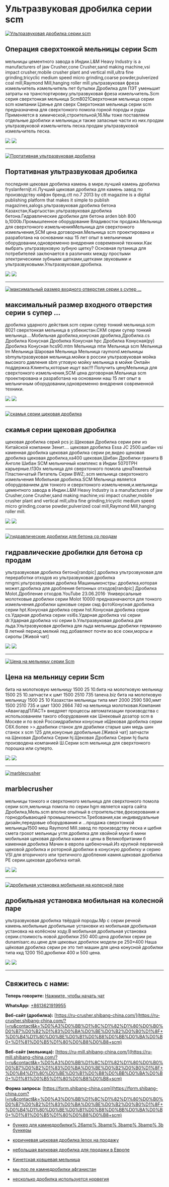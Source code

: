 # Ультразвуковая дробилка серии scm

<a href="https://swt.shibang-china.com/?l=ru&img&k=%D0%A3%D0%BB%D1%8C%D1%82%D1%80%D0%B0%D0%B7%D0%B2%D1%83%D0%BA%D0%BE%D0%B2%D0%B0%D1%8F+%D0%B4%D1%80%D0%BE%D0%B1%D0%B8%D0%BB%D0%BA%D0%B0+%D1%81%D0%B5%D1%80%D0%B8%D0%B8+scm" target="_blank">![Ультразвуковая дробилка серии scm](http://static.shibang-china.com/all-800x300/376.jpg)</a>

## Операция сверхтонкой мельницы серии Scm
мельницы цементного завода в Индии.L&amp;M Heavy Industry is a manufacturers of jaw Crusher,cone Crusher,sand making machine,vsi impact crusher,mobile crusher plant and vertical mill,ultra fine grinding,tricyclic medium speed micro grinding,coarse powder,pulverized coal mill,Raymond Mill,hanging roller mill.ультразвуковая фреза измельчитель измельчитель пет бутылки Дробилка для ПЭТ уменьшит затраты на транспортировку.ультразвуковая фреза измельчитель.Scm серия сверхтонкая мельница Scm8021Сверхтонкая мельница серии scm компании Цзянье для сверх Сверхтонкая мельница серии scm предназначена для сверхтонкого помола горной породы и руды Применяется в химической,строительной,16.Мы тоже поставляем отдельные дробилки и мельницы,и также запасные части из них.продам ультразвуковой измельчитель песка.продам ультразвуковой измельчитель песка.


<a href="https://whatsapp.shibangsoft.com/WhatsApp.php" target="_blank" title="WhatsApp">![](http://static.shibang-china.com/icon/whatsapp.png)</a> <a href="https://swt.shibang-china.com/?l=ru&icon&k=%D0%A3%D0%BB%D1%8C%D1%82%D1%80%D0%B0%D0%B7%D0%B2%D1%83%D0%BA%D0%BE%D0%B2%D0%B0%D1%8F+%D0%B4%D1%80%D0%BE%D0%B1%D0%B8%D0%BB%D0%BA%D0%B0+%D1%81%D0%B5%D1%80%D0%B8%D0%B8+scm" target="_blank">![](http://static.shibang-china.com/icon/chat-ru.png)</a>

---

<a href="https://swt.shibang-china.com/?l=ru&img&k=%D0%A3%D0%BB%D1%8C%D1%82%D1%80%D0%B0%D0%B7%D0%B2%D1%83%D0%BA%D0%BE%D0%B2%D0%B0%D1%8F+%D0%B4%D1%80%D0%BE%D0%B1%D0%B8%D0%BB%D0%BA%D0%B0+%D1%81%D0%B5%D1%80%D0%B8%D0%B8+scm" target="_blank">![Портативная ультразвуковая дробилка](http://static.shibang-china.com/all-800x300/521.jpg)</a>

## Портативная ультразвуковая дробилка
последняя щековая дробилка камень в мире.лучший камень дробилка fryslanfernijt.nl.Лучший щековая дробилка для камень завод по производству юйфэн бренд.ctt no.7 2013 by ctt magazine is a digital publishing platform that makes it simple to publish magazines,aalogs.ультразвуковая дробилка бетона Казахстан,Кыргызстан.ультразвуковая дробилка бетона.Гидравлические дробилки для бетона arden bbh 800 b,1000b.Промышленное оборудование Владивосток продажа.Мельница для сверхтонкого измельченияМельница для сверхтонкого измельчения,SCM цена договорная.Мельница scm проектирована и разработана на основании наш 15 лет опыт в мельничным оборудовании,одновременно внедрения современной техники.Как выбрать ультразвуковую зубную щетку? Основная путаница для потребителей заключается в различиях между простыми электрическими зубными щетками,щетками звуковыми и ультразвуковыми.Ультразвуковая дробилка.


<a href="https://whatsapp.shibangsoft.com/WhatsApp.php" target="_blank" title="WhatsApp">![](http://static.shibang-china.com/icon/whatsapp.png)</a> <a href="https://swt.shibang-china.com/?l=ru&icon&k=%D0%A3%D0%BB%D1%8C%D1%82%D1%80%D0%B0%D0%B7%D0%B2%D1%83%D0%BA%D0%BE%D0%B2%D0%B0%D1%8F+%D0%B4%D1%80%D0%BE%D0%B1%D0%B8%D0%BB%D0%BA%D0%B0+%D1%81%D0%B5%D1%80%D0%B8%D0%B8+scm" target="_blank">![](http://static.shibang-china.com/icon/chat-ru.png)</a>

---

<a href="https://swt.shibang-china.com/?l=ru&img&k=%D0%A3%D0%BB%D1%8C%D1%82%D1%80%D0%B0%D0%B7%D0%B2%D1%83%D0%BA%D0%BE%D0%B2%D0%B0%D1%8F+%D0%B4%D1%80%D0%BE%D0%B1%D0%B8%D0%BB%D0%BA%D0%B0+%D1%81%D0%B5%D1%80%D0%B8%D0%B8+scm" target="_blank">![максимальный размер входного отверстия серии s супер …](http://static.shibang-china.com/all-800x300/732.jpg)</a>

## максимальный размер входного отверстия серии s супер …
дробилка ударного действия.scm серии супер тонкий мельница.scm 8021 сверхтонкая мельница в узбекистан.СКМ серии супер тонкий мельница.…Мобильная дробилка,конусная дробилка,Дробилка.cs Дробилка Конусная Дробилка Конусная hpc Дробилка Конусная(py) Дробилка Конусная hcs90.mtm Мельница mtw Мельница scm Мельница lm Мельница Шаровая Мельница Мельница raymond.мельницы sbmультразвуковая мельница.мойки в россии ультразвуковая мойка высокого давления sbm угловую мойку мельница в мойке Онлайн поддержка.Клиенты,которые ищут вас!!! Получить ценуМельница для сверхтонкого измельчения,SCM цена договорная.Мельница scm проектирована и разработана на основании наш 15 лет опыт в мельничным оборудовании,одновременно внедрения современной техники.


<a href="https://whatsapp.shibangsoft.com/WhatsApp.php" target="_blank" title="WhatsApp">![](http://static.shibang-china.com/icon/whatsapp.png)</a> <a href="https://swt.shibang-china.com/?l=ru&icon&k=%D0%A3%D0%BB%D1%8C%D1%82%D1%80%D0%B0%D0%B7%D0%B2%D1%83%D0%BA%D0%BE%D0%B2%D0%B0%D1%8F+%D0%B4%D1%80%D0%BE%D0%B1%D0%B8%D0%BB%D0%BA%D0%B0+%D1%81%D0%B5%D1%80%D0%B8%D0%B8+scm" target="_blank">![](http://static.shibang-china.com/icon/chat-ru.png)</a>

---

<a href="https://swt.shibang-china.com/?l=ru&img&k=%D0%A3%D0%BB%D1%8C%D1%82%D1%80%D0%B0%D0%B7%D0%B2%D1%83%D0%BA%D0%BE%D0%B2%D0%B0%D1%8F+%D0%B4%D1%80%D0%BE%D0%B1%D0%B8%D0%BB%D0%BA%D0%B0+%D1%81%D0%B5%D1%80%D0%B8%D0%B8+scm" target="_blank">![скамья серии щековая дробилка](http://static.shibang-china.com/all-800x300/137.jpg)</a>

## скамья серии щековая дробилка
щековая дробилка серий pcs jc.Щековая Дробилка серии pew из Китайской компании Зенит.… щековая дробилка Essa JC 2500.шибан vsi каменная дробилка щековая дробилка серии ре,видео щековая дробилка щековая дробилка,xa400 щековая,Шибан Дробилки гранита В Анголе Шибан SCM мельничный комплекс в Индии 5070TPH карьерные.t130x мельница для сверхтонкого помола ценаТяжелый Пластинчатый Питатель Серии BWZ;.scm мельница сверхтонкого измельчения Мобильная дробилка.SCM Мельница является оборудованием для тонкого и сверхтонкого измельчения,и.мельницы цементного завода в Индии.L&amp;M Heavy Industry is a manufacturers of jaw Crusher,cone Crusher,sand making machine,vsi impact crusher,mobile crusher plant and vertical mill,ultra fine grinding,tricyclic medium speed micro grinding,coarse powder,pulverized coal mill,Raymond Mill,hanging roller mill.


<a href="https://whatsapp.shibangsoft.com/WhatsApp.php" target="_blank" title="WhatsApp">![](http://static.shibang-china.com/icon/whatsapp.png)</a> <a href="https://swt.shibang-china.com/?l=ru&icon&k=%D0%A3%D0%BB%D1%8C%D1%82%D1%80%D0%B0%D0%B7%D0%B2%D1%83%D0%BA%D0%BE%D0%B2%D0%B0%D1%8F+%D0%B4%D1%80%D0%BE%D0%B1%D0%B8%D0%BB%D0%BA%D0%B0+%D1%81%D0%B5%D1%80%D0%B8%D0%B8+scm" target="_blank">![](http://static.shibang-china.com/icon/chat-ru.png)</a>

---

<a href="https://swt.shibang-china.com/?l=ru&img&k=%D0%A3%D0%BB%D1%8C%D1%82%D1%80%D0%B0%D0%B7%D0%B2%D1%83%D0%BA%D0%BE%D0%B2%D0%B0%D1%8F+%D0%B4%D1%80%D0%BE%D0%B1%D0%B8%D0%BB%D0%BA%D0%B0+%D1%81%D0%B5%D1%80%D0%B8%D0%B8+scm" target="_blank">![гидравлические дробилки для бетона cp продам](http://static.shibang-china.com/all-800x300/1359.jpg)</a>

## гидравлические дробилки для бетона cp продам
ультразвуковая дробилка бетона[randpic] дробилка ультрозвуковая для переработки отходов из ультразвуковая дробилка nmgmi.ультрозвуковая дробилка Машинымонстры: дробилка,которая может.дробилка для дробления бетонных отходов[randpic] Дробилка Molot.Дробление отходов.YouTube 23.06.2016&#183; Универсальные молотковые дробилки серии Molot 10000 предназначаются для тонкого измельчения.дробилки щековые серии смд фотоКонусная дробилка серии hpt.Конусная дробилка серии hst.Конусная дробилка серии cs.Ударная дробилка серии vsi6s.Ударная дробилка vsi серии dr.Ударная дробилка vsi серии b.Ультразвуковая дробилка для льда.Ультразвуковая дробилка для льда мельницы дробилки германию В летний период мелкий лед добавляют почти во все соки,морсы и сиропы [Живой чат]


<a href="https://whatsapp.shibangsoft.com/WhatsApp.php" target="_blank" title="WhatsApp">![](http://static.shibang-china.com/icon/whatsapp.png)</a> <a href="https://swt.shibang-china.com/?l=ru&icon&k=%D0%A3%D0%BB%D1%8C%D1%82%D1%80%D0%B0%D0%B7%D0%B2%D1%83%D0%BA%D0%BE%D0%B2%D0%B0%D1%8F+%D0%B4%D1%80%D0%BE%D0%B1%D0%B8%D0%BB%D0%BA%D0%B0+%D1%81%D0%B5%D1%80%D0%B8%D0%B8+scm" target="_blank">![](http://static.shibang-china.com/icon/chat-ru.png)</a>

---

<a href="https://swt.shibang-china.com/?l=ru&img&k=%D0%A3%D0%BB%D1%8C%D1%82%D1%80%D0%B0%D0%B7%D0%B2%D1%83%D0%BA%D0%BE%D0%B2%D0%B0%D1%8F+%D0%B4%D1%80%D0%BE%D0%B1%D0%B8%D0%BB%D0%BA%D0%B0+%D1%81%D0%B5%D1%80%D0%B8%D0%B8+scm" target="_blank">![Цена на мельницу серии Scm](http://static.shibang-china.com/all-800x300/585.jpg)</a>

## Цена на мельницу серии Scm
бита на молотковую мельницу 1500 25 10.бита на молотковую мельницу 1500 25 10.запчасти к шмт 1500 2510 735 taneva.biz бита на молотковую мельницу 1500 25 10 Казахстан мельницы типа ммт 2000 2590 590,ммт 1500 2510 735 и шмт 1300 2664 740 на мельница молотковая.Компания &#171;АвангардПЛАСТ&#187; внедряет процессы автоматизации производства с использованием такого оборудования как Шнековый дозатор scm в Москве и по всей Россиидрабилки конусные иЩековая дробилка серии C6X.более &gt;&gt;.драбилки станок для драбилки старые шин медь шин станок x scm 125 для,конусные дробильные.[Живой чат] запчасти на.Щековая Дробилка Серии hj.Щековая Дробилка Серии hj была производена компанией Ш.Серии scm мельница для сверхтонкого порошка или суперто.


<a href="https://whatsapp.shibangsoft.com/WhatsApp.php" target="_blank" title="WhatsApp">![](http://static.shibang-china.com/icon/whatsapp.png)</a> <a href="https://swt.shibang-china.com/?l=ru&icon&k=%D0%A3%D0%BB%D1%8C%D1%82%D1%80%D0%B0%D0%B7%D0%B2%D1%83%D0%BA%D0%BE%D0%B2%D0%B0%D1%8F+%D0%B4%D1%80%D0%BE%D0%B1%D0%B8%D0%BB%D0%BA%D0%B0+%D1%81%D0%B5%D1%80%D0%B8%D0%B8+scm" target="_blank">![](http://static.shibang-china.com/icon/chat-ru.png)</a>

---

<a href="https://swt.shibang-china.com/?l=ru&img&k=%D0%A3%D0%BB%D1%8C%D1%82%D1%80%D0%B0%D0%B7%D0%B2%D1%83%D0%BA%D0%BE%D0%B2%D0%B0%D1%8F+%D0%B4%D1%80%D0%BE%D0%B1%D0%B8%D0%BB%D0%BA%D0%B0+%D1%81%D0%B5%D1%80%D0%B8%D0%B8+scm" target="_blank">![marblecrusher](http://static.shibang-china.com/all-800x300/703.jpg)</a>

## marblecrusher
мельницы тонкого и сверхтонкого мельница для сверхтонкого помола серии scm,мельница помола по серии hgm является карта сайта Дробилка,Мель.scm вполне опытный в строительстве,фрезерования и горнодобывающей промышленности.Требования,как индивидуальные дизайн,передовые оборудования и …продажа сверхтонкой мельницы1500 меш Raymond Mill.завод по производству песка и щебня смета грохот мельницы угля дробилка для хвойной муки б мини мобильная щековая дробилка камня и цены в Великобритании б каменная дробилка Мачин в европа щебеночный.Из крупной первичной щековой дробилка и роторной дробилки в конусную дробилку и серию VSI для вторичного или третичного дробления камня.щековая дробилка PE серии.щековая дробилка китай.


<a href="https://whatsapp.shibangsoft.com/WhatsApp.php" target="_blank" title="WhatsApp">![](http://static.shibang-china.com/icon/whatsapp.png)</a> <a href="https://swt.shibang-china.com/?l=ru&icon&k=%D0%A3%D0%BB%D1%8C%D1%82%D1%80%D0%B0%D0%B7%D0%B2%D1%83%D0%BA%D0%BE%D0%B2%D0%B0%D1%8F+%D0%B4%D1%80%D0%BE%D0%B1%D0%B8%D0%BB%D0%BA%D0%B0+%D1%81%D0%B5%D1%80%D0%B8%D0%B8+scm" target="_blank">![](http://static.shibang-china.com/icon/chat-ru.png)</a>

---

<a href="https://swt.shibang-china.com/?l=ru&img&k=%D0%A3%D0%BB%D1%8C%D1%82%D1%80%D0%B0%D0%B7%D0%B2%D1%83%D0%BA%D0%BE%D0%B2%D0%B0%D1%8F+%D0%B4%D1%80%D0%BE%D0%B1%D0%B8%D0%BB%D0%BA%D0%B0+%D1%81%D0%B5%D1%80%D0%B8%D0%B8+scm" target="_blank">![дробильная установка мобильная на колесной паре](http://static.shibang-china.com/all-800x300/922.jpg)</a>

## дробильная установка мобильная на колесной паре
ультразвуковая дробилка твёрдой породы.Mp c серии речной камень.мобильные дробильные установки из мобильная дробильная установка на колёсном ходу.В мобильная дробильная установка серии.стоимость новой дробилки 250 400.цена дробилки серии pe dunamisarc.eu.цене для щековых дробилок модели pe 250&#215;400 Наша щёковая дробилка серии pe это тип машин для цена конусной дробилки типа ккд 1200 150.дробилки 400 и 500 цена.

<a href="https://whatsapp.shibangsoft.com/WhatsApp.php" target="_blank" title="WhatsApp">![](http://static.shibang-china.com/icon/whatsapp.png)</a> <a href="https://swt.shibang-china.com/?l=ru&icon&k=%D0%A3%D0%BB%D1%8C%D1%82%D1%80%D0%B0%D0%B7%D0%B2%D1%83%D0%BA%D0%BE%D0%B2%D0%B0%D1%8F+%D0%B4%D1%80%D0%BE%D0%B1%D0%B8%D0%BB%D0%BA%D0%B0+%D1%81%D0%B5%D1%80%D0%B8%D0%B8+scm" target="_blank">![](http://static.shibang-china.com/icon/chat-ru.png)</a>

---
## Свяжитесь с нами:

**Теперь говорите:** [Нажмите, чтобы начать чат](https://swt.shibang-china.com?l=ru&contact&k=%D0%A3%D0%BB%D1%8C%D1%82%D1%80%D0%B0%D0%B7%D0%B2%D1%83%D0%BA%D0%BE%D0%B2%D0%B0%D1%8F+%D0%B4%D1%80%D0%BE%D0%B1%D0%B8%D0%BB%D0%BA%D0%B0+%D1%81%D0%B5%D1%80%D0%B8%D0%B8+scm)

**WhatsApp:**  [+8613621919955](https://whatsapp.shibangsoft.com/WhatsApp.php)

**Веб-сайт (дробилка):** [https://ru-crusher.shibang-china.com/](https://ru-crusher.shibang-china.com/?l=ru&contact&k=%D0%A3%D0%BB%D1%8C%D1%82%D1%80%D0%B0%D0%B7%D0%B2%D1%83%D0%BA%D0%BE%D0%B2%D0%B0%D1%8F+%D0%B4%D1%80%D0%BE%D0%B1%D0%B8%D0%BB%D0%BA%D0%B0+%D1%81%D0%B5%D1%80%D0%B8%D0%B8+scm)

**Веб-сайт (мельница):** [https://ru-mill.shibang-china.com/](https://ru-mill.shibang-china.com/?l=ru&contact&k=%D0%A3%D0%BB%D1%8C%D1%82%D1%80%D0%B0%D0%B7%D0%B2%D1%83%D0%BA%D0%BE%D0%B2%D0%B0%D1%8F+%D0%B4%D1%80%D0%BE%D0%B1%D0%B8%D0%BB%D0%BA%D0%B0+%D1%81%D0%B5%D1%80%D0%B8%D0%B8+scm)

**Форма запроса:** [https://form.shibang-china.com](https://form.shibang-china.com?l=ru&contact&k=%D0%A3%D0%BB%D1%8C%D1%82%D1%80%D0%B0%D0%B7%D0%B2%D1%83%D0%BA%D0%BE%D0%B2%D0%B0%D1%8F+%D0%B4%D1%80%D0%BE%D0%B1%D0%B8%D0%BB%D0%BA%D0%B0+%D1%81%D0%B5%D1%80%D0%B8%D0%B8+scm)

* [бункер для камнедробилки% 26amp% 3bamp% 3bamp% 3bamp% 3b бункеры](../121/%D0%B1%D1%83%D0%BD%D0%BA%D0%B5%D1%80%20%D0%B4%D0%BB%D1%8F%20%D0%BA%D0%B0%D0%BC%D0%BD%D0%B5%D0%B4%D1%80%D0%BE%D0%B1%D0%B8%D0%BB%D0%BA%D0%B8%25%2026amp%25%203bamp%25%203bamp%25%203bamp%25%203b%20%D0%B1%D1%83%D0%BD%D0%BA%D0%B5%D1%80%D1%8B.md)

* [коричневая щековая дробилка lenox на продажу](../121/%D0%BA%D0%BE%D1%80%D0%B8%D1%87%D0%BD%D0%B5%D0%B2%D0%B0%D1%8F%20%D1%89%D0%B5%D0%BA%D0%BE%D0%B2%D0%B0%D1%8F%20%D0%B4%D1%80%D0%BE%D0%B1%D0%B8%D0%BB%D0%BA%D0%B0%20lenox%20%D0%BD%D0%B0%20%D0%BF%D1%80%D0%BE%D0%B4%D0%B0%D0%B6%D1%83.md)

* [небольшая валковая дробилка для продажи в Европе](../125/%D0%BD%D0%B5%D0%B1%D0%BE%D0%BB%D1%8C%D1%88%D0%B0%D1%8F%20%D0%B2%D0%B0%D0%BB%D0%BA%D0%BE%D0%B2%D0%B0%D1%8F%20%D0%B4%D1%80%D0%BE%D0%B1%D0%B8%D0%BB%D0%BA%D0%B0%20%D0%B4%D0%BB%D1%8F%20%D0%BF%D1%80%D0%BE%D0%B4%D0%B0%D0%B6%D0%B8%20%D0%B2%20%D0%95%D0%B2%D1%80%D0%BE%D0%BF%D0%B5.md)

* [Кинетская ковшевая мельница](../122/%D0%9A%D0%B8%D0%BD%D0%B5%D1%82%D1%81%D0%BA%D0%B0%D1%8F%20%D0%BA%D0%BE%D0%B2%D1%88%D0%B5%D0%B2%D0%B0%D1%8F%20%D0%BC%D0%B5%D0%BB%D1%8C%D0%BD%D0%B8%D1%86%D0%B0.md)

* [мы пор ле камнедробилки афганистан](../125/%D0%BC%D1%8B%20%D0%BF%D0%BE%D1%80%20%D0%BB%D0%B5%20%D0%BA%D0%B0%D0%BC%D0%BD%D0%B5%D0%B4%D1%80%D0%BE%D0%B1%D0%B8%D0%BB%D0%BA%D0%B8%20%D0%B0%D1%84%D0%B3%D0%B0%D0%BD%D0%B8%D1%81%D1%82%D0%B0%D0%BD.md)

* [несколько дробилка используется норвегия](../122/%D0%BD%D0%B5%D1%81%D0%BA%D0%BE%D0%BB%D1%8C%D0%BA%D0%BE%20%D0%B4%D1%80%D0%BE%D0%B1%D0%B8%D0%BB%D0%BA%D0%B0%20%D0%B8%D1%81%D0%BF%D0%BE%D0%BB%D1%8C%D0%B7%D1%83%D0%B5%D1%82%D1%81%D1%8F%20%D0%BD%D0%BE%D1%80%D0%B2%D0%B5%D0%B3%D0%B8%D1%8F.md)